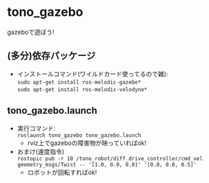 # tono_gazebo
gazeboで遊ぼう!

## (多分)依存パッケージ
- インストールコマンド(ワイルドカード使ってるので雑):  
`sudo apt-get install ros-melodic-gazebo*`  
`sudo apt-get install ros-melodic-velodyne*`  

## tono_gazebo.launch
- 実行コマンド:  
`roslaunch tono_gazebo tono_gazebo.launch`
  - rviz上でgazeboの障害物が映っていればok!
- おまけ(速度指令)  
`rostopic pub -r 10 /tono_robot/diff_drive_controller/cmd_vel geometry_msgs/Twist -- '[1.0, 0.0, 0.0]' '[0.0, 0.0, 0.5]'`
  - ロボットが回転すればok!

